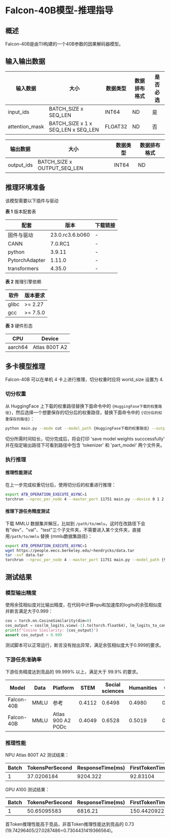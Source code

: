 # Falcon-40B模型-推理指导

## 概述

Falcon-40B是由TII构建的一个40B参数的因果解码器模型。

## 输入输出数据


| 输入数据       | 大小                               | 数据类型 | 数据排布格式 | 是否必选 |
| -------------- | ---------------------------------- | -------- | ------------ | -------- |
| input_ids      | BATCH_SIZE x SEQ_LEN               | INT64    | ND           | 是       |
| attention_mask | BATCH_SIZE x 1 x SEQ_LEN x SEQ_LEN | FLOAT32  | ND           | 否       |



| 输出数据   | 大小                        | 数据类型 | 数据排布格式 |
| ---------- | --------------------------- | -------- | ------------ |
| output_ids | BATCH_SIZE x OUTPUT_SEQ_LEN | INT64    | ND           |

## 推理环境准备

该模型需要以下插件与驱动

**表 1** 版本配套表

| 配套           | 版本            | 下载链接 |
| -------------- | --------------- | -------- |
| 固件与驱动     | 23.0.rc3.6.b060 | -        |
| CANN           | 7.0.RC1         | -        |
| python         | 3.9.11          | -        |
| PytorchAdapter | 1.11.0          | -        |
| transformers   | 4.35.0          | -        |

**表 2** 推理引擎依赖

| 软件  | 版本要求 |
| ----- | -------- |
| glibc | >= 2.27  |
| gcc   | >= 7.5.0 |

**表 3** 硬件形态

| CPU     | Device |
| ------- | ------ |
| aarch64 | Atlas 800T A2  |

## 多卡模型推理

Falcon-40B 可以在单机 4 卡上进行推理，切分权重时应将 world_size 设置为 4.

### 切分权重

从 HuggingFace 上下载的权重路径替换下面命令中的 `{HuggingFase下载的权重路径}`，然后选择一个想要保存的切分后的权重路径，替换下面命令中的 `{切分后的权重保存的路径}`：

```bash
python main.py --mode cut --model_path {HuggingFase下载的权重路径} --output_model_path {切分后的权重保存的路径} --world_size 4
```

切分所需时间较长，切分完成后，将会打印 'save model weights succcessfully' 并在指定输出路径下可看到路径中包含 'tokenizer' 和 'part_model' 两个文件夹。

### 执行推理

#### 推理性能测试

在上一步完成权重切分后，使用切分后的权重进行推理：

```bash
export ATB_OPERATION_EXECUTE_ASYNC=1
torchrun --nproc_per_node 4 --master_port 11751 main.py --device 0 1 2 3 --model_path {切分后的权重保存的路径}
```

#### 推理下游任务精度测试

下载 MMLU 数据集并解压，比如到 `/path/to/mmlu`，这时在改路径下会有"dev"、"val"、"test"三个子文件夹，不需要进入某个文件夹，直接用`/path/to/mmlu` 替换 {mmlu数据集路径}：

```bash
export ATB_OPERATION_EXECUTE_ASYNC=1
wget https://people.eecs.berkeley.edu/~hendrycks/data.tar
tar -xvf data.tar
torchrun --nproc_per_node 4 --master_port 11751 main.py --model_path {切分后的权重保存的路径} --device 0 1 2 3 --mode precision --dataset-path {mmlu数据集路径}
```

## 测试结果

### 模型输出精度

使用余弦相似度对比输出精度，在代码中计算npu和加速库的logits的余弦相似度并断言满足大于0.999：

```python
cos = torch.nn.CosineSimilarity(dim=0)
cos_output = cos(lm_logits.view(-1).to(torch.float64), lm_logits_to_comp.view(-1).to(torch.float64))
print(f"Cosine Similarity: {cos_output}")
assert cos_output > 0.999
```

测试脚本可以正常运行，断言没有抛出异常，满足余弦相似度大于0.999的要求。

### 下游任务准确率

下游任务精度达到竞品的 99.999% 以上，满足大于 99.9% 的要求。

| Model      | Data | Platform | STEM   | Social sciences | Humanities | Other  | Avg     |
| ---------- | ---- | -------- | ------ | --------------- | ---------- | ------ | ------- |
| Falcon-40B | MMLU | 参考     | 0.4112 | 0.6498          | 0.4980     | 0.6535 | 54.9305 |
| Falcon-40B | MMLU | Atlas 900 A2 PODc     | 0.4049 | 0.6528          | 0.5019     | 0.6507 | 54.9302 |

### 推理性能

NPU Atlas 800T A2 测试结果：

| Batch | TokensPerSecond | ResponseTime(ms) | FirstTokenTime(ms) | TimePerTokens(ms) |
| ----- | --------------- | ---------------- | ------------------ | ----------------- |
| 1     | 37.0206184      | 9204.322         | 92.83104           | 27.0287486        |

GPU A100 测试结果：

| Batch | TokensPerSecond | ResponseTime(ms) | FirstTokenTime(ms) | TimePerTokens(ms) |
| ----- | --------------- | ---------------- | ------------------ | ----------------- |
| 1     | 50.65095583     | 6816.21          | 150.4420922        | 19.74296405       |

首Token推理性能高于竞品，非首Token推理性能达到竞品的 0.73 (19.74296405/27.0287486=0.7304431419366564)。